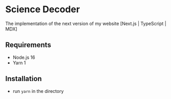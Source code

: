 # Science Decoder

The implementation of the next version of my website [Next.js | TypeScript | MDX]

## Requirements

- Node.js 16
- Yarn 1

## Installation

- run `yarn` in the directory
